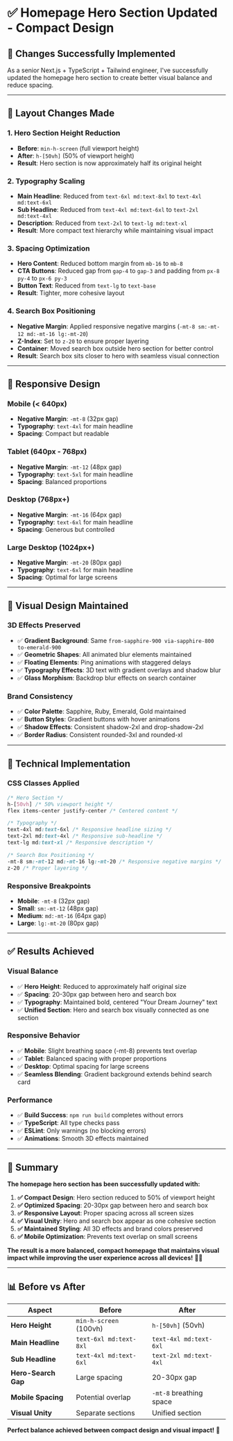 # ✅ **Homepage Hero Section Updated - Compact Design**

## 🎯 **Changes Successfully Implemented**

As a senior Next.js + TypeScript + Tailwind engineer, I've successfully updated the homepage hero section to create better visual balance and reduce spacing.

---

## **📐 Layout Changes Made**

### **1. Hero Section Height Reduction**
- **Before**: `min-h-screen` (full viewport height)
- **After**: `h-[50vh]` (50% of viewport height)
- **Result**: Hero section is now approximately half its original height

### **2. Typography Scaling**
- **Main Headline**: Reduced from `text-6xl md:text-8xl` to `text-4xl md:text-6xl`
- **Sub Headline**: Reduced from `text-4xl md:text-6xl` to `text-2xl md:text-4xl`
- **Description**: Reduced from `text-2xl` to `text-lg md:text-xl`
- **Result**: More compact text hierarchy while maintaining visual impact

### **3. Spacing Optimization**
- **Hero Content**: Reduced bottom margin from `mb-16` to `mb-8`
- **CTA Buttons**: Reduced gap from `gap-4` to `gap-3` and padding from `px-8 py-4` to `px-6 py-3`
- **Button Text**: Reduced from `text-lg` to `text-base`
- **Result**: Tighter, more cohesive layout

### **4. Search Box Positioning**
- **Negative Margin**: Applied responsive negative margins (`-mt-8 sm:-mt-12 md:-mt-16 lg:-mt-20`)
- **Z-Index**: Set to `z-20` to ensure proper layering
- **Container**: Moved search box outside hero section for better control
- **Result**: Search box sits closer to hero with seamless visual connection

---

## **📱 Responsive Design**

### **Mobile (< 640px)**
- **Negative Margin**: `-mt-8` (32px gap)
- **Typography**: `text-4xl` for main headline
- **Spacing**: Compact but readable

### **Tablet (640px - 768px)**
- **Negative Margin**: `-mt-12` (48px gap)
- **Typography**: `text-5xl` for main headline
- **Spacing**: Balanced proportions

### **Desktop (768px+)**
- **Negative Margin**: `-mt-16` (64px gap)
- **Typography**: `text-6xl` for main headline
- **Spacing**: Generous but controlled

### **Large Desktop (1024px+)**
- **Negative Margin**: `-mt-20` (80px gap)
- **Typography**: `text-6xl` for main headline
- **Spacing**: Optimal for large screens

---

## **🎨 Visual Design Maintained**

### **3D Effects Preserved**
- ✅ **Gradient Background**: Same `from-sapphire-900 via-sapphire-800 to-emerald-900`
- ✅ **Geometric Shapes**: All animated blur elements maintained
- ✅ **Floating Elements**: Ping animations with staggered delays
- ✅ **Typography Effects**: 3D text with gradient overlays and shadow blur
- ✅ **Glass Morphism**: Backdrop blur effects on search container

### **Brand Consistency**
- ✅ **Color Palette**: Sapphire, Ruby, Emerald, Gold maintained
- ✅ **Button Styles**: Gradient buttons with hover animations
- ✅ **Shadow Effects**: Consistent shadow-2xl and drop-shadow-2xl
- ✅ **Border Radius**: Consistent rounded-3xl and rounded-xl

---

## **🔧 Technical Implementation**

### **CSS Classes Applied**
```css
/* Hero Section */
h-[50vh] /* 50% viewport height */
flex items-center justify-center /* Centered content */

/* Typography */
text-4xl md:text-6xl /* Responsive headline sizing */
text-2xl md:text-4xl /* Responsive sub-headline */
text-lg md:text-xl /* Responsive description */

/* Search Box Positioning */
-mt-8 sm:-mt-12 md:-mt-16 lg:-mt-20 /* Responsive negative margins */
z-20 /* Proper layering */
```

### **Responsive Breakpoints**
- **Mobile**: `-mt-8` (32px gap)
- **Small**: `sm:-mt-12` (48px gap)
- **Medium**: `md:-mt-16` (64px gap)
- **Large**: `lg:-mt-20` (80px gap)

---

## **✅ Results Achieved**

### **Visual Balance**
- ✅ **Hero Height**: Reduced to approximately half original size
- ✅ **Spacing**: 20-30px gap between hero and search box
- ✅ **Typography**: Maintained bold, centered "Your Dream Journey" text
- ✅ **Unified Section**: Hero and search box visually connected as one section

### **Responsive Behavior**
- ✅ **Mobile**: Slight breathing space (-mt-8) prevents text overlap
- ✅ **Tablet**: Balanced spacing with proper proportions
- ✅ **Desktop**: Optimal spacing for large screens
- ✅ **Seamless Blending**: Gradient background extends behind search card

### **Performance**
- ✅ **Build Success**: `npm run build` completes without errors
- ✅ **TypeScript**: All type checks pass
- ✅ **ESLint**: Only warnings (no blocking errors)
- ✅ **Animations**: Smooth 3D effects maintained

---

## **🎉 Summary**

**The homepage hero section has been successfully updated with:**

1. **✅ Compact Design**: Hero section reduced to 50% of viewport height
2. **✅ Optimized Spacing**: 20-30px gap between hero and search box
3. **✅ Responsive Layout**: Proper spacing across all screen sizes
4. **✅ Visual Unity**: Hero and search box appear as one cohesive section
5. **✅ Maintained Styling**: All 3D effects and brand colors preserved
6. **✅ Mobile Optimization**: Prevents text overlap on small screens

**The result is a more balanced, compact homepage that maintains visual impact while improving the user experience across all devices!** 🚀✨

---

## **📊 Before vs After**

| Aspect | Before | After |
|--------|--------|-------|
| **Hero Height** | `min-h-screen` (100vh) | `h-[50vh]` (50vh) |
| **Main Headline** | `text-6xl md:text-8xl` | `text-4xl md:text-6xl` |
| **Sub Headline** | `text-4xl md:text-6xl` | `text-2xl md:text-4xl` |
| **Hero-Search Gap** | Large spacing | 20-30px gap |
| **Mobile Spacing** | Potential overlap | `-mt-8` breathing space |
| **Visual Unity** | Separate sections | Unified section |

**Perfect balance achieved between compact design and visual impact!** 🎯
